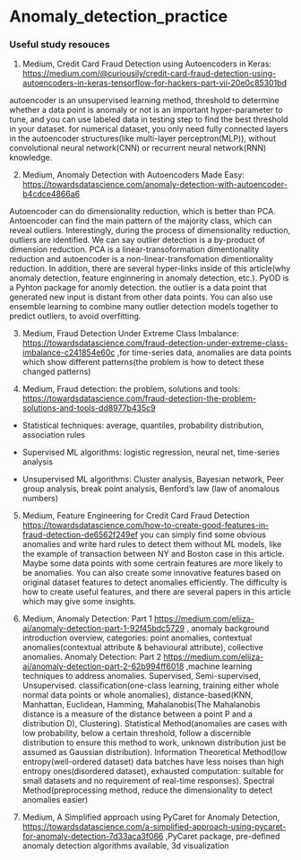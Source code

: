 # Anomaly_detection_practice

<h3>Useful study resouces</h3>

1. Medium, Credit Card Fraud Detection using Autoencoders in Keras: https://medium.com/@curiousily/credit-card-fraud-detection-using-autoencoders-in-keras-tensorflow-for-hackers-part-vii-20e0c85301bd

autoencoder is an unsupervised learning method, threshold to determine whether a data point is anomaly or not is an important hyper-parameter to tune, and you can use labeled data in testing step to find the best threshold in your dataset. for numerical dataset, you only need fully connected layers in the autoencoder structures(like multi-layer perceptron(MLP)), without convolutional neural network(CNN) or recurrent neural network(RNN) knowledge.

2. Medium, Anomaly Detection with Autoencoders Made Easy: https://towardsdatascience.com/anomaly-detection-with-autoencoder-b4cdce4866a6

Autoencoder can do dimensionality reduction, which is better than PCA. Antoencoder can find the main pattern of the majority class, which can reveal outliers. Interestingly, during the process of dimensionality reduction, outliers are identified. We can say outlier detection is a by-product of dimension reduction. PCA is a linear-transoformation dimentionality reduction and autoencoder is a non-linear-transfomation dimentionality reduction. In addition, there are several hyper-links inside of this article(why anomaly detection, feature enginnering in anomaly detection, etc.). PyOD is a Pyhton package for anomly detection. the outlier is a data point that generated new input is distant from other data points. You can also use ensemble learning to combine many outlier detection models together to predict outliers, to avoid overfitting.

3. Medium, Fraud Detection Under Extreme Class Imbalance: https://towardsdatascience.com/fraud-detection-under-extreme-class-imbalance-c241854e60c ,for time-series data, anomalies are data points which show different patterns(the problem is how to detect these changed patterns)

4. Medium, Fraud detection: the problem, solutions and tools: https://towardsdatascience.com/fraud-detection-the-problem-solutions-and-tools-dd8977b435c9

- Statistical techniques: average, quantiles, probability distribution, association rules

- Supervised ML algorithms: logistic regression, neural net, time-series analysis

- Unsupervised ML algorithms: Cluster analysis, Bayesian network, Peer group analysis, break point analysis, Benford’s law (law of anomalous numbers)

5. Medium, Feature Engineering for Credit Card Fraud Detection https://towardsdatascience.com/how-to-create-good-features-in-fraud-detection-de6562f249ef you can simply find some obvious anomalies and write hard rules to detect them without ML models, like the example of transaction between NY and Boston case in this article. Maybe some data points with some certrain features are more likely to be anomalies. You can also create some innovative features based on original dataset features to detect anomalies efficiently. The difficulty is how to create useful features, and there are several papers in this article which may give some insights.

6. Medium, Anomaly Detection: Part 1 https://medium.com/eliiza-ai/anomaly-detection-part-1-92f45bdc5729 , anomaly background introduction overview, categories: point anomalies, contextual anomalies(contextual attribute & behavioural attribute), collective anomalies.  Anomaly Detection: Part 2 https://medium.com/eliiza-ai/anomaly-detection-part-2-62b994ff6018 ,machine learning techniques to address anomalies. Supervised, Semi-supervised, Unsupervised. classification(one-class learning, training either whole normal data points or whole anomalies), distance-based(KNN, Manhattan, Euclidean, Hamming, Mahalanobis(The Mahalanobis distance is a measure of the distance between a point P and a distribution D), Clustering). Statistical Method(anomalies are cases with low probability, below a certain threshold, follow a discernible distribution to ensure this method to work, unknown distribution just be assumed as Gaussian distribution). Information Theoretical Method(low entropy(well-ordered dataset) data batches have less noises than high entropy ones(disordered dataset), exhausted computation: suitable for small datasets and no requirement of real-time responses). Spectral Method(preprocessing method, reduce the dimensionality to detect anomalies easier)

7. Medium, A Simplified approach using PyCaret for Anomaly Detection, https://towardsdatascience.com/a-simplified-approach-using-pycaret-for-anomaly-detection-7d33aca3f066 ,PyCaret package, pre-defined anomaly detection algorithms available, 3d visualization
